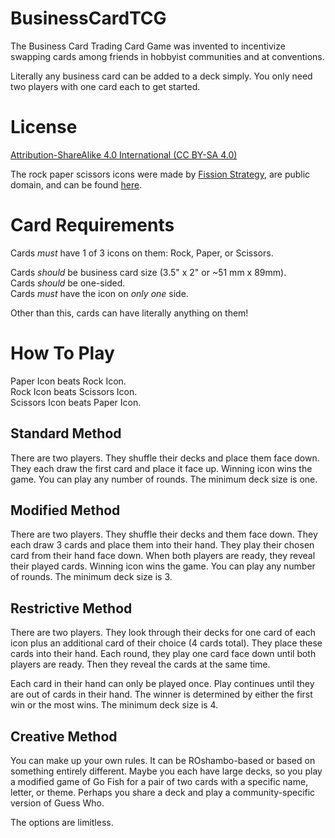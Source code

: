 # BusinessCardTCG
The Business Card Trading Card Game was invented to incentivize swapping cards among friends in hobbyist communities and at conventions. 

Literally any business card can be added to a deck simply. You only need two players with one card each to get started.

# License
[Attribution-ShareAlike 4.0 International (CC BY-SA 4.0)](https://creativecommons.org/licenses/by-sa/4.0/)

The rock paper scissors icons were made by [Fission Strategy](https://thenounproject.com/fissionstrategy/), are public domain, and can be found [here](https://thenounproject.com/browse/creator/fissionstrategy/search/?avatarUrl=https%3A%2F%2Fstatic.thenounproject.com%2Favatars%2Ffissionstrategy%2Fresized%2F120%2Ffissionlogo-01.png&creator=94440&name=Fission%20Strategy&p=1&q=hand).

# Card Requirements
Cards _must_ have 1 of 3 icons on them: Rock, Paper, or Scissors.

Cards _should_ be business card size (3.5" x 2" or ~51 mm x 89mm).     
Cards _should_ be one-sided.    
Cards _must_ have the icon on _only one_ side.

Other than this, cards can have literally anything on them!

# How To Play
Paper Icon beats Rock Icon.     
Rock Icon beats Scissors Icon.    
Scissors Icon beats Paper Icon.

## Standard Method
There are two players. They shuffle their decks and place them face down. They each draw the first card and place it face up. Winning icon wins the game. You can play any number of rounds. The minimum deck size is one.

## Modified Method

There are two players. They shuffle their decks and them face down. They each draw 3 cards and place them into their hand. They play their chosen card from their hand face down. When both players are ready, they reveal their played cards. Winning icon wins the game. You can play any number of rounds. The minimum deck size is 3.

## Restrictive Method

There are two players. They look through their decks for one card of each icon plus an additional card of their choice (4 cards total). They place these cards into their hand. Each round, they play one card face down until both players are ready. Then they reveal the cards at the same time.

Each card in their hand can only be played once. Play continues until they are out of cards in their hand. The winner is determined by either the first win or the most wins. The minimum deck size is 4.

## Creative Method

You can make up your own rules. It can be ROshambo-based or based on something entirely different. Maybe you each have large decks, so you play a modified game of Go Fish for a pair of two cards with a specific name, letter, or theme. Perhaps you share a deck and play a community-specific version of Guess Who.

The options are limitless.

